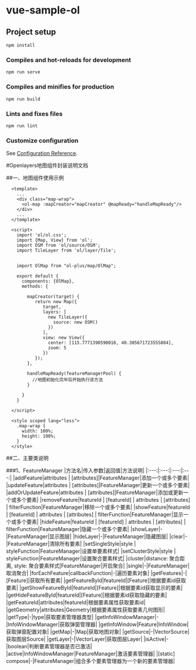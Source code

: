 # vue-sample-ol

## Project setup
```
npm install
```

### Compiles and hot-reloads for development
```
npm run serve
```

### Compiles and minifies for production
```
npm run build
```

### Lints and fixes files
```
npm run lint
```

### Customize configuration
See [Configuration Reference](https://cli.vuejs.org/config/).


#Openlayers地图组件封装说明文档

##一、地图组件使用示例

```vue
  <template>
    ...
    <div class="map-wrap">
      <ol-map :mapCreator="mapCreator" @mapReady="handleMapReady"/>
    </div>
    ...
  </template>
  
  <script>
    import 'ol/ol.css';
    import {Map, View} from 'ol';
    import OSM from 'ol/source/OSM';
    import TileLayer from 'ol/layer/Tile';
  
    
    import OlMap from "ol-plus/map/OlMap";
    
    export default {
      components: {OlMap},
      methods: {
        
        mapCreator(target) {
           return new Map({
              target,
              layers: [
                new TileLayer({
                  source: new OSM()
                })
              ],
              view: new View({
                center: [115.7771390590016, 40.305671723555804],
                zoom: 5
              })
           });
        },
        
        handleMapReady(featureManagerPool) {
          //地图初始化完毕后开始执行该方法
        }
        
      }
    }
    
  </script>
  
  <style scoped lang="less">
    .map-wrap {
      width: 100%;
      height: 100%;
    }
  </style>
```


##二、主要类说明


###1、FeatureManager
|方法名|传入参数|返回值|方法说明|
|:---:|:---:|:---:|:---:|
|addFeature|attributes &#124; [attributes]|FeatureManager|添加一个或多个要素|
|updateFeature|attributes &#124; [attributes]|FeatureManager|更新一个或多个要素|
|addOrUpdateFeature|attributes &#124; [attributes]|FeatureManager|添加或更新一个或多个要素|
|removeFeature|featureId &#124; [featureId] &#124; attributes &#124; [attributes] &#124; filterFunction|FeatureManager|移除一个或多个要素|
|showFeature|featureId &#124; [featureId] &#124; attributes &#124; [attributes] &#124; filterFunction|FeatureManager|显示一个或多个要素|
|hideFeature|featureId &#124; [featureId] &#124; attributes &#124; [attributes] &#124; filterFunction|FeatureManager|隐藏一个或多个要素|
|showLayer|-|FeatureManager|显示图层|
|hideLayer|-|FeatureManager|隐藏图层|
|clear|-|FeatureManager|清除所有要素|
|setSingleStyle|style &#124; styleFunction|FeatureManager|设置单要素样式|
|setClusterStyle|style &#124; styleFunction|FeatureManager|设置聚合要素样式|
|cluster|distance: 聚合距离, style: 聚合要素样式|FeatureManager|开启聚合|
|single|-|FeatureManager|取消聚合|
|forEachFeature|callbackFunction|-|遍历要素对象|
|getFeatures|-|[Feature]|获取所有要素|
|getFeatureById|featureId|[Feature]|根据要素id获取要素|
|getShowFeatureById|featureId|[Feature]|根据要素id获取显示的要素|
|getHideFeatureById|featureId|[Feature]|根据要素id获取隐藏的要素|
|getFeatureId|attributes|featureId|根据要素属性获取要素id|
|getGeometry|attributes|Geometry|根据要素属性获取要素几何图形|
|getType|-|type|获取要素管理器类型|
|getInfoWindowManager|-|InfoWindowManager|获取弹窗管理器|
|getInfoWindow|Feature|InfoWindow|获取弹窗配置对象|
|getMap|-|Map|获取地图对象|
|getSource|-|VectorSource|获取图层Source|
|getLayer|-|VectorLayer|获取图层Layer|
|isActive|-|boolean|判断要素管理器是否已激活|
|active|InfoWindowManager|FeatureManager|激活要素管理器|
|[static] compose|-|FeatureManager|组合多个要素管理器为一个新的要素管理器|

